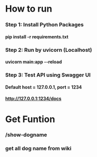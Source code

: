 # How to run
### Step 1: Install Python Packages
#### pip install -r requirements.txt

### Step 2: Run by uvicorn (Localhost)
#### uvicorn main:app --reload

### Step 3: Test API using Swagger UI
#### Default host = 127.0.0.1, port = 1234
#### http://127.0.0.1:1234/docs

# Get Funtion
### /show-dogname
### get all dog name from wiki
